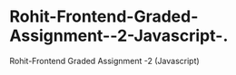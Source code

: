 # Rohit-Frontend-Graded-Assignment--2-Javascript-.
Rohit-Frontend Graded Assignment -2 (Javascript)
